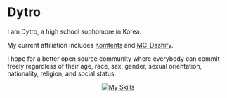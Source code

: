# Dytro
I am Dytro, a high school sophomore in Korea.

My current affiliation includes [Komtents](https://github.com/Komtents) and [MC-Dashify](https://github.com/MC-Dashify). 

I hope for a better open source community where everybody can commit freely regardless of their age, race, sex, gender, sexual orientation, nationality, religion, and social status. 

<p align="center">
  <a href="https://skillicons.dev">
    <img src="https://skillicons.dev/icons?i=ae,discord,github,gradle,idea,java,js,kotlin,nextjs,nodejs,ps,pr,react,rust" alt="My Skills" />
  </a>
</p>
